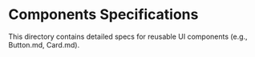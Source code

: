 # Components Specifications

This directory contains detailed specs for reusable UI components (e.g., Button.md,
Card.md).
